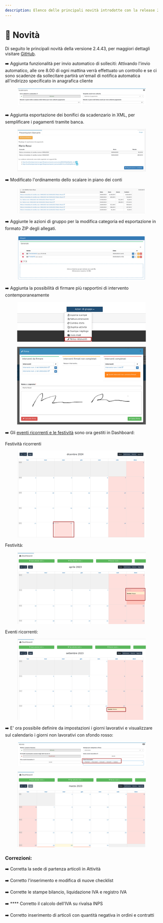 ```yaml
---
description: Elenco delle principali novità introdotte con la release 2.4.43.
---
```


# 📣 Novità

Di seguito le principali novità della versione 2.4.43, per maggiori dettagli visitare [GitHub](https://github.com/devcode-it/openstamanager).

➡️ Aggiunta funzionalità per invio automatico di solleciti: Attivando l'invio automatico, alle ore 8.00 di ogni mattina verrà effettuato un controllo e se ci sono scadenze da sollecitare partirà un'email di notifica automatica all'indirizzo specificato in anagrafica cliente

<figure><img src=".gitbook/assets/immagine (132).png" alt=""><figcaption></figcaption></figure>

➡️ Aggiunta esportazione dei bonifici da scadenzario in XML, per semplificare i pagamenti tramite banca.

<figure><img src=".gitbook/assets/immagine (4) (2).png" alt=""><figcaption></figcaption></figure>

➡️  Modificato l'ordinamento dello scalare in piano dei conti

<figure><img src=".gitbook/assets/immagine (1) (1).png" alt=""><figcaption></figcaption></figure>

➡️ Aggiunte le azioni di gruppo per la modifica categoria ed esportazione in formato ZIP degli allegati.

<figure><img src=".gitbook/assets/immagine (5).png" alt=""><figcaption></figcaption></figure>

➡️ Aggiunta la possibilità di firmare più rapportini di intervento contemporaneamente

<figure><img src=".gitbook/assets/immagine (1).png" alt=""><figcaption></figcaption></figure>

<figure><img src=".gitbook/assets/immagine (104).png" alt=""><figcaption></figcaption></figure>

➡️  Gli [eventi ricorrenti e le festività](openstamanager/modules/strumenti/tabelle/eventi.md) sono ora gestiti in Dashboard:

Festività ricorrenti

<figure><img src=".gitbook/assets/immagine (1) (2).png" alt=""><figcaption></figcaption></figure>

Festività:

<figure><img src=".gitbook/assets/immagine (3).png" alt=""><figcaption></figcaption></figure>

Eventi ricorrenti:

<figure><img src=".gitbook/assets/immagine (2).png" alt=""><figcaption></figcaption></figure>

➡️ E' ora possibile definire da impostazioni i giorni lavorativi e visualizzare sul calendario i giorni non lavorativi con sfondo rosso:

<figure><img src=".gitbook/assets/immagine (5) (2).png" alt=""><figcaption></figcaption></figure>

<figure><img src=".gitbook/assets/immagine (4).png" alt=""><figcaption></figcaption></figure>

### Correzioni:

➡️  Corretta la sede di partenza articoli in Attività

➡️  Corretto l'inserimento e modifica di nuove checklist

➡️  Corrette le stampe bilancio, liquidazione IVA e registro IVA

➡️ **** Corretto il calcolo dell'IVA su rivalsa INPS

➡️ Corretto inserimento di articoli con quantità negativa in ordini e contratti
